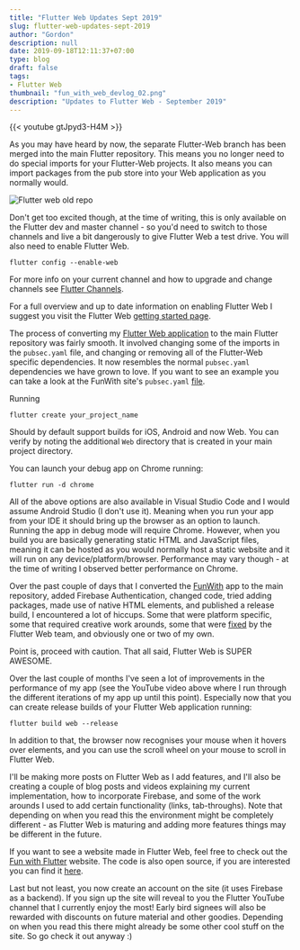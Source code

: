 ```yaml
---
title: "Flutter Web Updates Sept 2019"
slug: flutter-web-updates-sept-2019
author: "Gordon"
description: null
date: 2019-09-18T12:11:37+07:00
type: blog
draft: false
tags:
- Flutter Web
thumbnail: "fun_with_web_devlog_02.png"
description: "Updates to Flutter Web - September 2019"
---
```

{{< youtube gtJpyd3-H4M >}}

As you may have heard by now, the separate Flutter-Web branch has been merged into the main Flutter repository. This means you no longer need to do special imports for your Flutter-Web projects. It also means you can import packages from the pub store into your Web application as you normally would.

![Flutter web old repo](/pictures/flutter_web_updates_sept_2019/flutter_web_old_repo.png)

Don't get too excited though, at the time of writing, this is only available on the Flutter dev and master channel - so you'd need to switch to those channels and live a bit dangerously to give Flutter Web a test drive. You will also need to enable Flutter Web.

```
flutter config --enable-web
```

For more info on your current channel and how to upgrade and change channels see [Flutter Channels](https://flutter.dev/docs/development/tools/sdk/upgrading).

For a full overview and up to date information on enabling Flutter Web I suggest you visit the Flutter Web [getting started page](https://flutter.dev/docs/get-started/web).

The process of converting my [Flutter Web application](https://funwith.app) to the main Flutter repository was fairly smooth. It involved changing some of the imports in the `pubsec.yaml` file, and changing or removing all of the Flutter-Web specific dependencies. It now resembles the normal `pubsec.yaml` dependencies we have grown to love. If you want to see an example you can take a look at the FunWith site's `pubsec.yaml` [file](https://github.com/funwithflutter/fun-with-flutter-website/blob/master/pubspec.yaml).

Running
```
flutter create your_project_name
```
Should by default support builds for iOS, Android and now Web. You can verify by noting the additional `Web` directory that is created in your main project directory.

You can launch your debug app on Chrome running:
```
flutter run -d chrome
```

All of the above options are also available in Visual Studio Code and I would assume Android Studio (I don't use it). Meaning when you run your app from your IDE it should bring up the browser as an option to launch. Running the app in debug mode will require Chrome. However, when you build you are basically generating static HTML and JavaScript files, meaning it can be hosted as you would normally host a static website and it will run on any device/platform/browser. Performance may vary though - at the time of writing I observed better performance on Chrome.

Over the past couple of days that I converted the [FunWith](https://funwith.app) app to the main repository, added Firebase Authentication, changed code, tried adding packages, made use of native HTML elements, and published a release build, I encountered a lot of hiccups. Some that were platform specific, some that required creative work arounds, some that were [fixed](https://github.com/flutter/flutter/issues/34858) by the Flutter Web team, and obviously one or two of my own.

Point is, proceed with caution. That all said, Flutter Web is SUPER AWESOME.

Over the last couple of months I've seen a lot of improvements in the performance of my app (see the YouTube video above where I run through the different iterations of my app up until this point). Especially now that you can create release builds of your Flutter Web application running:
```
flutter build web --release
```

In addition to that, the browser now recognises your mouse when it hovers over elements, and you can use the scroll wheel on your mouse to scroll in Flutter Web.

I'll be making more posts on Flutter Web as I add features, and I'll also be creating a couple of blog posts and videos explaining my current implementation, how to incorporate Firebase, and some of the work arounds I used to add certain functionality (links, tab-throughs). Note that depending on when you read this the environment might be completely different - as Flutter Web is maturing and adding more features things may be different in the future.

If you want to see a website made in Flutter Web, feel free to check out the [Fun with Flutter](https://funwith.app) website. The code is also open source, if you are interested you can find it [here](https://github.com/funwithflutter/fun-with-flutter-website).

Last but not least, you now create an account on the site (it uses Firebase as a backend). If you sign up the site will reveal to you the Flutter YouTube channel that I currently enjoy the most! Early bird signees will also be rewarded with discounts on future material and other goodies. Depending on when you read this there might already be some other cool stuff on the site. So go check it out anyway :)